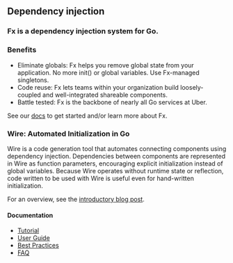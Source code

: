 ## Dependency injection


### Fx is a dependency injection system for Go.

### Benefits

* Eliminate globals: Fx helps you remove global state from your application. No more init() or global variables. Use Fx-managed singletons.
* Code reuse: Fx lets teams within your organization build loosely-coupled and well-integrated shareable components.
* Battle tested: Fx is the backbone of nearly all Go services at Uber.

See our [docs](https://uber-go.github.io/fx/get-started/) to get started and/or learn more about Fx.

 
### Wire: Automated Initialization in Go

Wire is a code generation tool that automates connecting components using dependency injection. Dependencies between components are represented in Wire as function parameters, encouraging explicit initialization instead of global variables. Because Wire operates without runtime state or reflection, code written to be used with Wire is useful even for hand-written initialization.

For an overview, see the [introductory blog post](https://go.dev/blog/wire).

#### Documentation
* [Tutorial](https://github.com/google/wire/blob/main/_tutorial/README.md)
* [User Guide](https://github.com/google/wire/blob/main/docs/guide.md)
* [Best Practices](https://github.com/google/wire/blob/main/docs/best-practices.md)
* [FAQ](https://github.com/google/wire/blob/main/docs/faq.md)